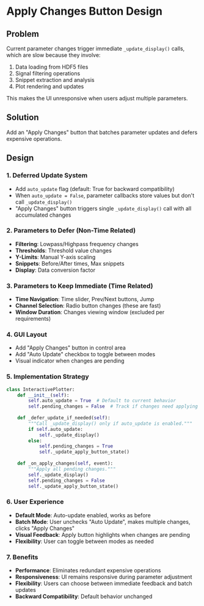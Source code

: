 # Apply Changes Button Design

## Problem
Current parameter changes trigger immediate `_update_display()` calls, which are slow because they involve:
1. Data loading from HDF5 files
2. Signal filtering operations
3. Snippet extraction and analysis
4. Plot rendering and updates

This makes the UI unresponsive when users adjust multiple parameters.

## Solution
Add an "Apply Changes" button that batches parameter updates and defers expensive operations.

## Design

### 1. Deferred Update System
- Add `auto_update` flag (default: True for backward compatibility)
- When `auto_update = False`, parameter callbacks store values but don't call `_update_display()`
- "Apply Changes" button triggers single `_update_display()` call with all accumulated changes

### 2. Parameters to Defer (Non-Time Related)
- **Filtering**: Lowpass/Highpass frequency changes
- **Thresholds**: Threshold value changes
- **Y-Limits**: Manual Y-axis scaling
- **Snippets**: Before/After times, Max snippets
- **Display**: Data conversion factor

### 3. Parameters to Keep Immediate (Time Related)
- **Time Navigation**: Time slider, Prev/Next buttons, Jump
- **Channel Selection**: Radio button changes (these are fast)
- **Window Duration**: Changes viewing window (excluded per requirements)

### 4. GUI Layout
- Add "Apply Changes" button in control area
- Add "Auto Update" checkbox to toggle between modes
- Visual indicator when changes are pending

### 5. Implementation Strategy
```python
class InteractivePlotter:
    def __init__(self):
        self.auto_update = True  # Default to current behavior
        self.pending_changes = False  # Track if changes need applying
        
    def _defer_update_if_needed(self):
        """Call _update_display() only if auto_update is enabled."""
        if self.auto_update:
            self._update_display()
        else:
            self.pending_changes = True
            self._update_apply_button_state()
    
    def _on_apply_changes(self, event):
        """Apply all pending changes."""
        self._update_display()
        self.pending_changes = False
        self._update_apply_button_state()
```

### 6. User Experience
- **Default Mode**: Auto-update enabled, works as before
- **Batch Mode**: User unchecks "Auto Update", makes multiple changes, clicks "Apply Changes"
- **Visual Feedback**: Apply button highlights when changes are pending
- **Flexibility**: User can toggle between modes as needed

### 7. Benefits
- **Performance**: Eliminates redundant expensive operations
- **Responsiveness**: UI remains responsive during parameter adjustment
- **Flexibility**: Users can choose between immediate feedback and batch updates
- **Backward Compatibility**: Default behavior unchanged